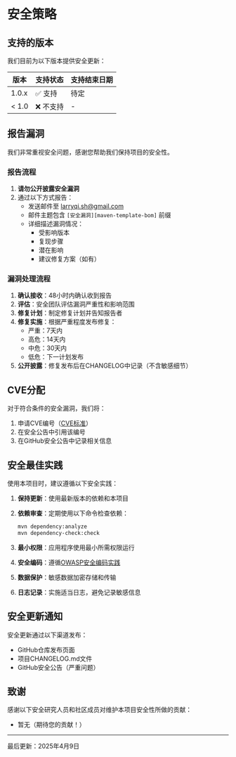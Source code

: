 # 安全策略

## 支持的版本

我们目前为以下版本提供安全更新：

| 版本 | 支持状态 | 支持结束日期 |
| --- | --- | --- |
| 1.0.x | ✅ 支持 | 待定 |
| < 1.0 | ❌ 不支持 | - |

## 报告漏洞

我们非常重视安全问题，感谢您帮助我们保持项目的安全性。

### 报告流程

1. **请勿公开披露安全漏洞**
2. 通过以下方式报告：
   - 发送邮件至 [larryqi.sh@gmail.com](mailto:larryqi.sh@gmail.com)
   - 邮件主题包含 `[安全漏洞][maven-template-bom]` 前缀
   - 详细描述漏洞情况：
     - 受影响版本
     - 复现步骤
     - 潜在影响
     - 建议修复方案（如有）

### 漏洞处理流程

1. **确认接收**：48小时内确认收到报告
2. **评估**：安全团队评估漏洞严重性和影响范围
3. **修复计划**：制定修复计划并告知报告者
4. **修复实施**：根据严重程度发布修复：
   - 严重：7天内
   - 高危：14天内
   - 中危：30天内
   - 低危：下一计划发布
5. **公开披露**：修复发布后在CHANGELOG中记录（不含敏感细节）

## CVE分配

对于符合条件的安全漏洞，我们将：

1. 申请CVE编号（[CVE标准](https://cve.mitre.org/)）
2. 在安全公告中引用该编号
3. 在GitHub安全公告中记录相关信息

## 安全最佳实践

使用本项目时，建议遵循以下安全实践：

1. **保持更新**：使用最新版本的依赖和本项目
2. **依赖审查**：定期使用以下命令检查依赖：

   ```bash
   mvn dependency:analyze
   mvn dependency-check:check
   ```

3. **最小权限**：应用程序使用最小所需权限运行
4. **安全编码**：遵循[OWASP安全编码实践](https://owasp.org/www-project-secure-coding-practices-quick-reference-guide/)
5. **数据保护**：敏感数据加密存储和传输
6. **日志记录**：实施适当日志，避免记录敏感信息

## 安全更新通知

安全更新通过以下渠道发布：

- GitHub仓库发布页面
- 项目CHANGELOG.md文件
- GitHub安全公告（严重问题）

## 致谢

感谢以下安全研究人员和社区成员对维护本项目安全性所做的贡献：

- 暂无（期待您的贡献！）

---

最后更新：2025年4月9日
